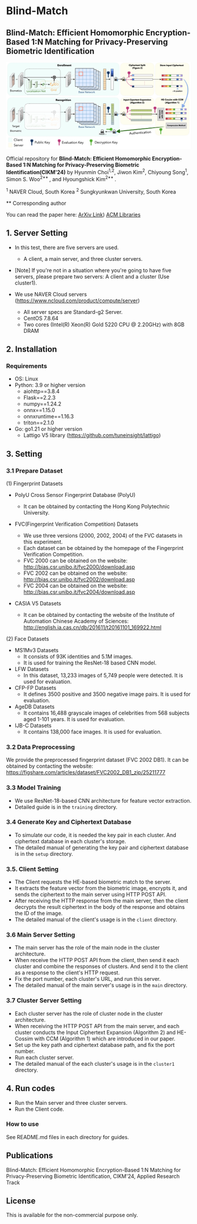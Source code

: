 # Blind-Match
## Blind-Match: Efficient Homomorphic Encryption-Based 1:N Matching for Privacy-Preserving Biometric Identification
![Overview of Blind-Match](images/Blind-Match.png)

Official repository for **Blind-Match: Efficient Homomorphic Encryption-Based 1:N Matching for Privacy-Preserving Biometric Identification(CIKM'24)**
by 
Hyunmin Choi<sup>1,2</sup>, Jiwon Kim<sup>2</sup>, Chiyoung Song<sup>1</sup>, Simon S. Woo<sup>2** </sup>, and Hyoungshick Kim<sup>2** </sup>.

<sup>1</sup> NAVER Cloud, South Korea
<sup>2</sup> Sungkyunkwan University, South Korea

** Corresponding author

You can read the paper here: 
[ArXiv Link](https://arxiv.org/abs/2408.06167))
[ACM Libraries](https://dl.acm.org/doi/10.1145/3627673.3680017)

## 1. Server Setting
- In this test, there are five servers are used.
  - A client, a main server, and three cluster servers.
  
- [Note] If you're not in a situation where you're going to have five servers, please prepare two servers: A client and a cluster (Use cluster1).

- We use NAVER Cloud servers (https://www.ncloud.com/product/compute/server)
  - All server specs are Standard-g2 Server.
  - CentOS 7.8.64
  - Two cores (Intel(R) Xeon(R) Gold 5220 CPU @ 2.20GHz) with 8GB DRAM

## 2. Installation
### Requirements
- OS: Linux
- Python: 3.9 or higher version
  - aiohttp==3.8.4
  - Flask==2.2.3
  - numpy==1.24.2
  - onnx==1.15.0
  - onnxruntime==1.16.3
  - triton==2.1.0
- Go: go1.21 or higher version
  - Lattigo V5 library (https://github.com/tuneinsight/lattigo)

## 3. Setting
### 3.1 Prepare Dataset
(1) Fingerprint Datasets
- PolyU Cross Sensor Fingerprint Database (PolyU)
  - It can be obtained by contacting the Hong Kong Polytechnic University.

- FVC(Fingerprint Verification Competition) Datasets
  - We use three versions (2000, 2002, 2004) of the FVC datasets in this experiment.
  - Each dataset can be obtained by the homepage of the Fingerprint Verification Competition.
  - FVC 2000 can be obtained on the website: http://bias.csr.unibo.it/fvc2000/download.asp
  - FVC 2002 can be obtained on the website: http://bias.csr.unibo.it/fvc2002/download.asp
  - FVC 2004 can be obtained on the website: http://bias.csr.unibo.it/fvc2004/download.asp

- CASIA V5 Datasets
  - It can be obtained by contacting the website of the Institute of Automation Chinese Academy of Sciences: http://english.ia.cas.cn/db/201611/t20161101_169922.html


(2) Face Datasets
- MS1Mv3 Datasets
  - It consists of 93K identities and 5.1M images. 
  - It is used for training the ResNet-18 based CNN model.
- LFW Datasets
  - In this dataset, 13,233 images of 5,749 people were detected. It is used for evaluation.
- CFP-FP Datasets
  - It defines 3500 positive and 3500 negative image pairs. It is used for evaluation.
- AgeDB Datasets
  - It contains 16,488 grayscale images of celebrities from 568 subjects aged 1-101 years. It is used for evaluation.
- IJB-C Datasets
  - It contains 138,000 face images. It is used for evaluation.

###  3.2 Data Preprocessing
We provide the preprocessed fingerprint dataset (FVC 2002 DB1).
It can be obtained by contacting the website: https://figshare.com/articles/dataset/FVC2002_DB1_zip/25211777

### 3.3 Model Training
- We use ResNet-18-based CNN architecture for feature vector extraction.
- Detailed guide is in the ```training``` directory.

### 3.4 Generate Key and Ciphertext Database
- To simulate our code, it is needed the key pair in each cluster. And ciphertext database in each cluster's storage.
- The detailed manual of generating the key pair and ciphertext database is in the ```setup``` directory.

### 3.5. Client Setting
- The Client requests the HE-based biometric match to the server.
- It extracts the feature vector from the biometric image, encrypts it, and sends the ciphertext to the main server using HTTP POST API.
- After receiving the HTTP response from the main server, then the client decrypts the result ciphertext in the body of the response and obtains the ID of the image.
- The detailed manual of the client's usage is in the ```client``` directory.

### 3.6 Main Server Setting
- The main server has the role of the main node in the cluster architecture.
- When receive the HTTP POST API from the client, then send it each cluster and combine the responses of clusters. And send it to the client as a response to the client's HTTP request.
- Fix the port number, each cluster's URL, and run this server.
- The detailed manual of the main server's usage is in the ```main``` directory.

### 3.7 Cluster Server Setting
- Each cluster server has the role of cluster node in the cluster architecture.
- When receiving the HTTP POST API from the main server, and each cluster conducts the Input Ciphertext Expansion (Algorithm 2) and HE-Cossim with CCM (Algorithm 1) which are introduced in our paper.
- Set up the key path and ciphertext database path, and fix the port number.
- Run each cluster server.
- The detailed manual of the each cluster's usage is in the ```cluster1``` directory.

## 4. Run codes
- Run the Main server and three cluster servers.
- Run the Client code.

### How to use
See README.md files in each directory for guides.

## Publications
Blind-Match: Efficient Homomorphic Encryption-Based 1:N Matching for Privacy-Preserving Biometric Identification, CIKM'24, Applied Research Track

## License
This is available for the non-commercial purpose only. 

